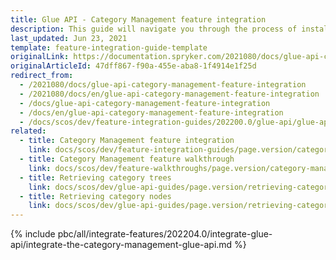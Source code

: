 ```yaml
---
title: Glue API - Category Management feature integration
description: This guide will navigate you through the process of installing and configuring the Category API feature in Spryker OS.
last_updated: Jun 23, 2021
template: feature-integration-guide-template
originalLink: https://documentation.spryker.com/2021080/docs/glue-api-category-management-feature-integration
originalArticleId: 47dff867-f90a-455e-aba8-1f4914e1f25d
redirect_from:
  - /2021080/docs/glue-api-category-management-feature-integration
  - /2021080/docs/en/glue-api-category-management-feature-integration
  - /docs/glue-api-category-management-feature-integration
  - /docs/en/glue-api-category-management-feature-integration
  - /docs/scos/dev/feature-integration-guides/202200.0/glue-api/glue-api-category-management-feature-integration.html
related:
  - title: Category Management feature integration
    link: docs/scos/dev/feature-integration-guides/page.version/category-management-feature-integration.html
  - title: Category Management feature walkthrough
    link: docs/scos/dev/feature-walkthroughs/page.version/category-management-feature-walkthrough.html
  - title: Retrieving category trees
    link: docs/scos/dev/glue-api-guides/page.version/retrieving-categories/retrieving-category-trees.html
  - title: Retrieving category nodes
    link: docs/scos/dev/glue-api-guides/page.version/retrieving-categories/retrieving-category-nodes.html
---
```

{% include pbc/all/integrate-features/202204.0/integrate-glue-api/integrate-the-category-management-glue-api.md %} <!-- To edit, see /_includes/pbc/all/integrate-features/202204.0/integrate-glue-api/integrate-the-category-management-glue-api.md -->

